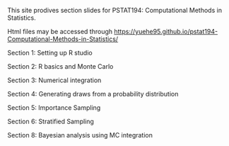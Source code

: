 This site prodives section slides for PSTAT194: Computational Methods in Statistics. 

Html files may be accessed through https://yuehe95.github.io/pstat194-Computational-Methods-in-Statistics/

Section 1: Setting up R studio 

Section 2: R basics and Monte Carlo

Section 3: Numerical integration

Section 4: Generating draws from a probability distribution

Section 5: Importance Sampling

Section 6: Stratified Sampling

Section 8: Bayesian analysis using MC integration


